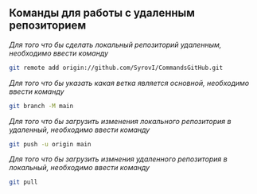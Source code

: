 ## Команды для работы с удаленным репозиторием

*Для того что бы сделать локальный репозиторий удаленным, необходимо ввести команду*
```sh
git remote add origin://github.com/SyrovI/CommandsGitHub.git
```

*Для того что бы указать какая ветка является основной, необходимо ввести команду* 
```sh
git branch -M main
```

*Для того что бы загрузить изменения локального репозитория в удаленный, необходимо ввести команду*
```sh
git push -u origin main
```

*Для того что бы загрузить измнения удаленного репозитория в локальный, необходимо ввести команду*
```sh
git pull
```